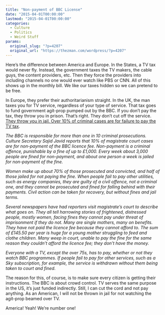 ```yaml
---
title: "Non-payment of BBC License"
date: "2015-04-01T00:00:00"
lastmod: "2015-04-01T00:00:00"
categories:
  - Culture
  - Politics
  - Weird Stuff
params:
  original_slug: "?p=4207"
  original_url: "https://thezman.com/wordpress/?p=4207"
---
```


Here’s the difference between America and Europe. In the States, a TV
tax would never fly. Instead, the government taxes the TV makers, the
cable guys, the content providers, etc. Then they force the providers
into including channels no one would ever watch like PBS or CNN. All of
this shows up in the monthly bill. We like our taxes hidden so we can
pretend to be free.

In Europe, they prefer their authoritarianism straight. In the UK, the
man taxes you for TV service, regardless of your type of service. That
tax goes to fund government agit-prop pumped out by the BBC. If you
don’t pay the tax, they throw you in prison. That’s right. They don’t
cut off the service. <a
href="http://www.adamsmith.org/blog/media-culture/non-payment-of-bbc-licence-fee-accounts-for-10-of-prosecutions/"
rel="noopener" target="_blank">They throw you in jail. Over 10% of
criminal cases are for failure to pay the TV tax</a>.

*The BBC is responsible for more than one in 10 criminal prosecutions.
Culture Secretary Sajid Javid reports that 10% of magistrate court cases
are for non-payment of the BBC licence fee. Non-payment is a criminal
offence, punishable by a fine of up to £1,000. Every week about 3,000
people are fined for non-payment, and about one person a week is jailed
for non-payment of the fine.*

*Women make up about 70% of those prosecuted and convicted, and half of
those jailed for not paying the fine. When people fail to pay other
utilities, such as energy companies, they are guilty of a civil offence,
not a criminal one, and they cannot be prosecuted and fined for falling
behind with their payments. Civil action can be taken for recovery, but
without fines and jail terms.*

*Several newspapers have had reporters visit magistrate’s court to
describe what goes on. They all tell harrowing stories of frightened,
distressed people, mostly women, facing fines they cannot pay under
threat of imprisonment if they do not. Many are single mothers, many on
benefits. They have not paid the licence fee because they cannot afford
to. The sum of £145.50 per year is huge for a young mother struggling to
feed and clothe children. Many weep in court, unable to pay the fine for
the same reason they couldn’t afford the licence fee; they don’t have
the money.*

*Everyone with a TV, except the over 75s, has to pay, whether or not
they watch BBC programmes. If people fail to pay for other services,
such as a Sky subscription, for example, the service is withdrawn
without them being taken to court and fined.*

The reason for this, of course, is to make sure every citizen is getting
their instructions. The BBC is about crowd control. TV serves the same
purpose in the US, it’s just funded indirectly. Still, I can cut the
cord and not pay anything. As an American, I will not be thrown in jail
for not watching the agit-prop beamed over TV.

America! Yeah! We’re number one!
